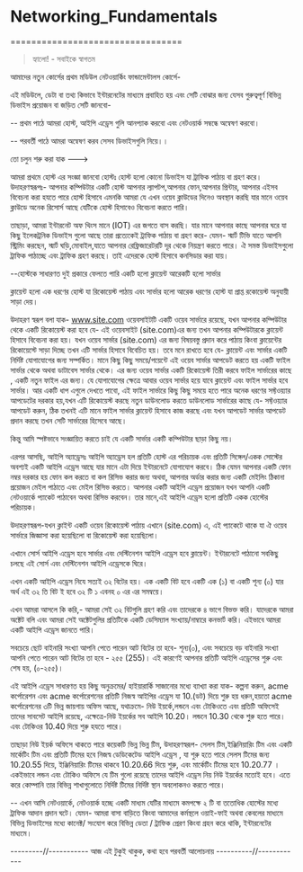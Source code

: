 # Networking_Fundamentals
=================================

>হ্যালো! - সবাইকে স্বাগতম

আমাদের নতুন কোর্সের প্রথম মডিউল নেটওয়ার্কিং ফান্ডামেন্টালস কোর্সে-

এই মডিউলে, ডেটা বা তথ্য কিভাবে
ইন্টারনেটের মাধ্যমে প্রবাহিত হয় এবং সেটি
বোঝার জন্য যেসব গুরুত্বপূর্ণ
বিভিন্ন ডিভাইস প্রয়োজন বা জড়িত
সেটি জানবো-

-- প্রথম পাঠে আমরা হোস্ট, আইপি এড্রেস গুলি
আনপ্যাক করবো এবং
নেটওয়ার্ক সম্বন্ধে অন্বেষণ করবো।

-- পরবর্তী পাঠে আমরা অন্বেষণ করব
সেসব ডিভাইসগুলি নিয়ে।।

তো চলুন শরু করা যাক --->

আমরা প্রথমে  হোস্ট এর সংজ্ঞা জানবো
হোস্টঃ হোস্ট হলো কোনো ডিভাইস যা ট্রাফিক
পাঠায় বা গ্রহণ করে।
উদাহরণস্বরূপঃ- আপনার কম্পিউটার একটি হোস্ট আপনার
ল্যাপটপ,আপনার ফোন,আপনার প্রিন্টার, আপনার
এইসব বিবেচনা করা হযতে পারে হোস্ট হিসাবে
এমনকি আমরা যে এখন ওয়েব ক্লাউডের দিনেও
অবস্থান করছি যার মানে ওয়েব ক্লাউডে
অনেক রিসোর্স আছে
যেটিকে হোস্ট হিসাবেও বিবেচনা করতে পারি।

তাছাড়া, আমরা ইন্টারনেট অফ থিংস মানে (IOT)
এর জগতে বাস করছি।
যার মানে আপনার কাছে আপনার ঘরে যা কিছু
ইলেকট্রনিক ডিভাইস গুলো আছে তারা
প্রত্যেকেই ট্রাফিক পাঠায় বা গ্রহণ করে-
যেমন- স্মার্ট টিভি যাতে আপনি স্ট্রিমিং করছেন,
স্মার্ট ঘড়ি,মোবাইল,যাতে আপনার রেফ্রিজারেটরটি দূর থেকে
নিয়ন্ত্রণ করতে পারে।
ঐ সমস্ত ডিভাইসগুলো ট্রাফিক পাঠাচ্ছে এবং
ট্রাফিক গ্রহণ করছে। তাই এদেরকে হোস্ট হিসাবে
কনসিডার করা যায়।

--হোস্টকে সাধারণত দুই প্রকারে ফেলতে পারি
একটি হলো  ক্লায়েন্ট আরেকটি হলো সার্ভার


ক্লায়েন্ট হলো এক ধরণের হোস্ট যা
রিকোয়েস্ট পাঠায় এবং
সার্ভার হলো আরেক ধরণের হোস্ট যা প্রাপ্ত
রকোয়েস্ট অনুযায়ী সাড়া দেয়।

উদাহরণ স্বরূপ বলা যাক-
www.site.com ওয়েবসাইটটি একটি ওয়েব সার্ভারে
রয়েছে,
যখন আপনার কম্পিউটার থেকে
একটি রিকোয়েস্ট করা হবে যে-
এই ওয়েবসাইট (site.com)এর জন্য
তখন আপনার কম্পিউটারকে
ক্লায়েন্ট হিসাবে বিবেচনা করা হয়।
যখন ওয়েব সার্ভার (site.com) এর
জন্য বিষয়বস্তু প্রদান করে পাঠায় কিংবা
ক্লায়েন্টের রিকোয়েস্টে সাড়া দিচ্ছে তখন
এটি সার্ভার হিসাবে বিবেচিত হয়।
তবে  মনে রাখতে হবে যে- ক্লায়েন্ট
এবং সার্ভার একটি নির্দিষ্ট 
যোগাযোগের জন্য সম্পর্কিত।
মানে কিছু কিছু সময়ে/পয়েন্টে
এই ওয়েব সার্ভার আপডেট করতে হয়
একটি ফাইল সার্ভার থেকে অথবা
ডাটাবেস সার্ভার থেকে।
এর জন্য ওয়েব সার্ভার একটি রিকোয়েস্ট
তিরী করবে ফাইল সার্ভারের কাছে ,
একটি নতুন ফাইল এর জন্য।
যে যোগাযোগের ক্ষেত্রে আবার ওয়েব সার্ভার
হয়ে যাবে ক্লায়েন্ট
এবং ফাইল সার্ভার হবে সার্ভার। আর একটি ধাপ
এগুলে দেখতে পাবো,
এই ফাইল সার্ভারে কিছু কিছু সময়ে হতে পারে
অনেক ধরণের সফ্টওয়্যার আপডেটের  দরকার
হয়,যখন এটি রিকোয়েস্ট করছে
নতুন ডাউনলোড করতে ডাউনলোড সার্ভারের কাছে
যে- সফ্টওয়্যার আপডেট করুন, ঠিক তখনই
এটি মানে ফাইল সার্ভার  ক্লায়েন্ট হিসাবে কাজ করছে
এবং যখন আপডেট সার্ভার আপডেট প্রদান করছে
তখন সেটি সার্ভারের হিসেবে আছে।

কিন্তু আমি স্পষ্টভাবে সংজ্ঞায়িত করতে চাই
যে একটি সার্ভার একটি কম্পিউটার ছাড়া কিছু নয়।

এরপর আসছি, আইপি অ্যাড্রেসঃ
আইপি অ্যাড্রেস হল
প্রতিটি হোস্ট এর পরিচায়ক
এবং প্রতিটি সিঙ্গেল/একক সোস্টের অবশ্যই
একটি আইপি এড্রেস আছে যার মানে এটা দিয়ে
ইন্টারনেটে যোগাযোগ করবে।
ঠিক যেমন আপনার একটি ফোন নম্বর দরকার হয়
ফোন কল করতে বা কল রিসিভ করার জন্য
অথবা, আপনার অর্ডার করার জন্য একটি
মেইলিং ঠিকানা প্রয়োজন মেইল পাঠাতে এবং
মেইল রিসিভ করতে।
আপনার একটি আইপি এড্রেস প্রয়োজন যখন আপনি
একটি নেটওয়ার্কে প্যাকেট পাঠাবেন অথবা রিসিভ করবেন।
তার মানে,এই আইপি এড্রেস হলো
প্রতিটি একক হোস্টের পরিচায়ক।

উদাহরণস্বরূপ-যখন ক্লাইন্ট একটি ওয়েব রিকোয়েস্ট
পাঠায় এখানে (site.com) এ,
এই প্যাকেটে থাকে যা ঐ ওয়েব সার্ভারে জিজ্ঞাসা
করা হয়েছিলো বা রিকোয়েস্ট করা হয়েছিলো।

এখানে সোর্স আইপি এড্রেস হবে
সার্ভার এবং দেস্টিনেশন আইপি এড্রেস হবে ক্লায়েন্ট।
ইন্টারনেটে পাঠানো সবকিছু চলছে
এই সোর্স এবং দেস্টিনেশন আইপি এড্রেসকে ঘিরে।

এখন একটি আইপি এড্রেস নিযে সত্যই ৩২ বিটের হয়।
এক একটি বিট হবে একটি এক (১) বা একটি শূন্য (০)
যার অর্থ এই ৩২ তি বিট ই হবে ৩২ টি ১ এবনহ ০ এর
এর সমন্বয়ে।

এখন আমরা আসলে  কি করি,-
আমরা সেই ৩২ বিটগুলি গ্রহণ করি এবং
তাদেরকে ৪ ভাগে বিভক্ত করি।
যাদেরকে আমরা অক্টেট বলি এবং আমরা
সেই অক্টেটগুলির প্রতিটিকে একটি ডেসিম্যাল
সংখ্যায়/নাম্বারে কনভার্ট করি।
এইভাবে আমরা একটি আইপি এড্রেস জানতে পারি।

সবচেয়ে ছোট বাইনারি সংখ্যা আপনি পেতে পারেন
আট বিটের তা হবে-  শূন্য(০),
এবং সবচেয়ে বড় বাইনারি সংখ্যা আপনি পেতে পারেন
আট বিটের তা হবে - ২৫৫ (255)।
এই কারণেই আপনার প্রতিটি আইপি এড্রেসের শুরু
এবং শেষ হয়, (০-২৫৫)।

এই আইপি এড্রেস সাধারণত হয়
কিছু অনুক্রমের/ হাইয়ারার্কি সাজানোর মধ্যে 
ব্যাখ্যা করা যাক-
কল্পনা করুন, acme কর্পোরেশন এবং
acme কর্পোরেশনের প্রতিটি নিজস্ব আইপির
এড্রেস যা 10.(ডট) দিয়ে শুরু হয়
ধরুন,হয়তো acme কর্পোরেশনের ৩টি ভিন্ন জায়গায়
অফিস আছে, যথাক্রমে-
নিউ ইয়র্কে,লন্ডনে এবং টোকিওতে
এবং প্রতিটি অফিসেই তাদের সাবসেট আইপি রয়েছে,
এক্ষেত্রে-নিউ ইয়র্কের সব আইপি
10.20। লন্ডনে 10.30 থেকে শুরু হতে পারে।
এবং টোকিওর 10.40 দিয়ে শুরু হযতে পারে।

তাছাড়া নিউ ইয়র্ক অফিসে থাকতে পারে
কয়েকটি ভিন্ন ভিন্ন টিম,
উদাহরণস্বরূপ- সেলস টিম,ইঞ্জিনিয়ারিং টিম এবং
একটি মার্কেটিং টিম এবং প্রতিটি টিমের হবে
নিজস্ব ডেডিকেটেড আইপি এড্রেস , যা শুরু হতে পারে
সেলস টিমের জন্য 10.20.55 দিয়ে,
ইঞ্জিনিয়ারিং টিমের থাকবে 10.20.66 দিয়ে শুরু,
এবং মার্কেটিং টিমের হবে 10.20.77 ।
একইভাবে লন্ডন এবং টোকিও অফিসে যে টিম গুলো
রয়েছে তাদের আইপি এড্রেস নিয় নিউ ইয়র্কের মতোই
হবে। এতে করে কোম্পানি তার বিভিন্ন শাখাগুলোতে
নির্দিষ্ট টিমের নির্দিষ্ট স্থান অবলোকনও করতে পারে।


-- এখন আসি নেটওয়ার্কে,
নেটওয়ার্ক হচ্ছে একটি মাধ্যম যেটির মাধ্যমে
কমপক্ষে ২ টি বা ততোধিক হোস্টের মধ্যে ট্রাফিক
আদান প্রদান ঘটে। যেমন-
আমরা বাসা বাড়িতে কিংবা আমাদের কর্মস্থলে ওয়াই-ফাই
অথবা কেবলের মাধ্যমে বিভিন্ন ডিভাইসের মধ্যে কানেক্ট/
সংযোগ করে বিভিন্ন ডেতা / ট্রাফিক প্রেরণ কিংবা গ্রহন
করে থাকি, ইন্টারনেটের মাধ্যমে।


---------//----------- আজ এই টুকুই থাকুক, কথা হবে পরবর্তী আলোচনায় ----------//------------ 
